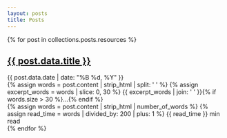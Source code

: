 ```yaml
---
layout: posts
title: Posts
---
```


<div class="writing-archive">
  {% for post in collections.posts.resources %}
    <article class="archive-post">
      <div class="archive-post-content">
        <h2 class="archive-post-title">
          <a href="{{ post.relative_url }}">{{ post.data.title }}</a>
        </h2>
        <time class="archive-post-date">{{ post.data.date | date: "%B %d, %Y" }}</time>
        <div class="archive-post-excerpt">
          {% assign words = post.content | strip_html | split: ' ' %}
          {% assign excerpt_words = words | slice: 0, 30 %}
          {{ excerpt_words | join: ' ' }}{% if words.size > 30 %}...{% endif %}
        </div>
      </div>
      <div class="archive-post-meta">
        <div class="archive-read-time">
          {% assign words = post.content | strip_html | number_of_words %}
          {% assign read_time = words | divided_by: 200 | plus: 1 %}
          <span class="read-time-number">{{ read_time }}</span>
          <span class="read-time-label">min read</span>
        </div>
      </div>
    </article>
  {% endfor %}
</div>
